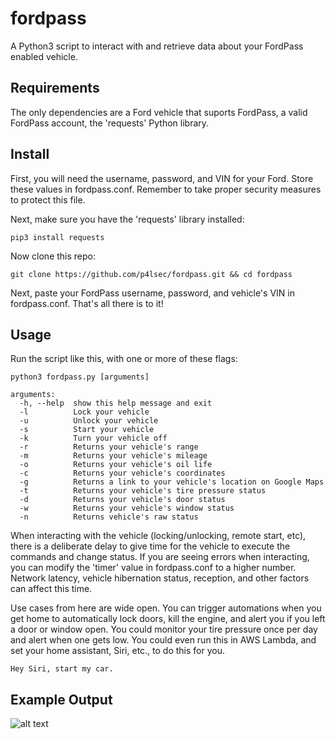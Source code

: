 # fordpass
A Python3 script to interact with and retrieve data about your FordPass enabled vehicle.

## Requirements

The only dependencies are a Ford vehicle that suports FordPass, a valid FordPass account, the 'requests' Python library. 

## Install

First, you will need the username, password, and VIN for your Ford.  Store these values in fordpass.conf.  Remember to take proper security measures to protect this file. 

Next, make sure you have the 'requests' library installed:

`pip3 install requests`

Now clone this repo: 

`git clone https://github.com/p4lsec/fordpass.git && cd fordpass`

Next, paste your FordPass username, password, and vehicle's VIN in fordpass.conf. That's all there is to it!

## Usage

Run the script like this, with one or more of these flags:

```
python3 fordpass.py [arguments]

arguments:
  -h, --help  show this help message and exit
  -l          Lock your vehicle
  -u          Unlock your vehicle
  -s          Start your vehicle
  -k          Turn your vehicle off
  -r          Returns your vehicle's range
  -m          Returns your vehicle's mileage
  -o          Returns your vehicle's oil life
  -c          Returns your vehicle's coordinates
  -g          Returns a link to your vehicle's location on Google Maps
  -t          Returns your vehicle's tire pressure status
  -d          Returns your vehicle's door status
  -w          Returns your vehicle's window status
  -n          Returns vehicle's raw status
  ```


When interacting with the vehicle (locking/unlocking, remote start, etc), there is a deliberate delay to give time for the vehicle to execute the commands and change status.  If you are seeing errors when interacting, you can modify the 'timer' value in fordpass.conf to a higher number.  Network latency, vehicle hibernation status, reception, and other factors can affect this time. 

Use cases from here are wide open.  You can trigger automations when you get home to automatically lock doors, kill the engine, and alert you if you left a door or window open.  You could monitor your tire pressure once per day and alert when one gets low.  You could even run this in AWS Lambda, and set your home assistant, Siri, etc., to do this for you. 

`Hey Siri, start my car.`

## Example Output

![alt text](https://raw.githubusercontent.com/p4lsec/fordpass/main/demo.png "Logo Title Text 1")
